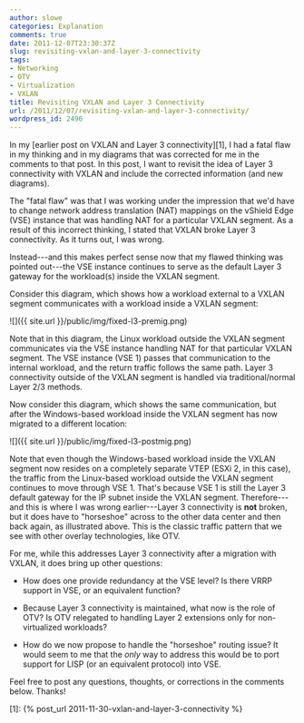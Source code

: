 ```yaml
---
author: slowe
categories: Explanation
comments: true
date: 2011-12-07T23:30:37Z
slug: revisiting-vxlan-and-layer-3-connectivity
tags:
- Networking
- OTV
- Virtualization
- VXLAN
title: Revisiting VXLAN and Layer 3 Connectivity
url: /2011/12/07/revisiting-vxlan-and-layer-3-connectivity/
wordpress_id: 2496
---
```


In my [earlier post on VXLAN and Layer 3 connectivity][1], I had a fatal flaw in my thinking and in my diagrams that was corrected for me in the comments to that post. In this post, I want to revisit the idea of Layer 3 connectivity with VXLAN and include the corrected information (and new diagrams).

The "fatal flaw" was that I was working under the impression that we'd have to change network address translation (NAT) mappings on the vShield Edge (VSE) instance that was handling NAT for a particular VXLAN segment. As a result of this incorrect thinking, I stated that VXLAN broke Layer 3 connectivity. As it turns out, I was wrong.

Instead---and this makes perfect sense now that my flawed thinking was pointed out---the VSE instance continues to serve as the default Layer 3 gateway for the workload(s) inside the VXLAN segment.

Consider this diagram, which shows how a workload external to a VXLAN segment communicates with a workload inside a VXLAN segment:

![]({{ site.url }}/public/img/fixed-l3-premig.png)

Note that in this diagram, the Linux workload outside the VXLAN segment communicates via the VSE instance handling NAT for that particular VXLAN segment. The VSE instance (VSE 1) passes that communication to the internal workload, and the return traffic follows the same path. Layer 3 connectivity outside of the VXLAN segment is handled via traditional/normal Layer 2/3 methods.

Now consider this diagram, which shows the same communication, but after the Windows-based workload inside the VXLAN segment has now migrated to a different location:

![]({{ site.url }}/public/img/fixed-l3-postmig.png)

Note that even though the Windows-based workload inside the VXLAN segment now resides on a completely separate VTEP (ESXi 2, in this case), the traffic from the Linux-based workload outside the VXLAN segment continues to move through VSE 1. That's because VSE 1 is still the Layer 3 default gateway for the IP subnet inside the VXLAN segment. Therefore---and this is where I was wrong earlier---Layer 3 connectivity is **not** broken, but it does have to "horseshoe" across to the other data center and then back again, as illustrated above. This is the classic traffic pattern that we see with other overlay technologies, like OTV.

For me, while this addresses Layer 3 connectivity after a migration with VXLAN, it does bring up other questions:

* How does one provide redundancy at the VSE level? Is there VRRP support in VSE, or an equivalent function?

* Because Layer 3 connectivity is maintained, what now is the role of OTV? Is OTV relegated to handling Layer 2 extensions only for non-virtualized workloads?

* How do we now propose to handle the "horseshoe" routing issue? It would seem to me that the _only_ way to address this would be to port support for LISP (or an equivalent protocol) into VSE.

Feel free to post any questions, thoughts, or corrections in the comments below. Thanks!

[1]: {% post_url 2011-11-30-vxlan-and-layer-3-connectivity %}
